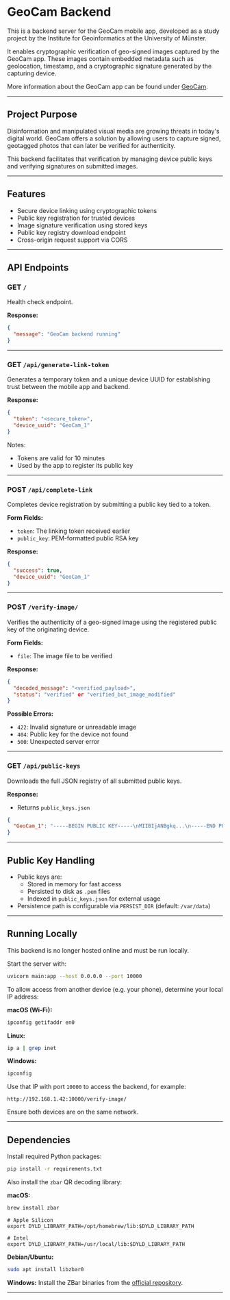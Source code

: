 # GeoCam Backend

This is a backend server for the GeoCam mobile app, developed as a study project by the Institute for Geoinformatics at the University of Münster.

It enables cryptographic verification of geo-signed images captured by the GeoCam app. These images contain embedded metadata such as geolocation, timestamp, and a cryptographic signature generated by the capturing device.

More information about the GeoCam app can be found under [GeoCam](https://sp3dag.github.io/geocam-webclient/).

---

## Project Purpose

Disinformation and manipulated visual media are growing threats in today's digital world. GeoCam offers a solution by allowing users to capture signed, geotagged photos that can later be verified for authenticity.

This backend facilitates that verification by managing device public keys and verifying signatures on submitted images.

---

## Features

- Secure device linking using cryptographic tokens
- Public key registration for trusted devices
- Image signature verification using stored keys
- Public key registry download endpoint
- Cross-origin request support via CORS

---

## API Endpoints

### GET `/`

Health check endpoint.

**Response:**
```json
{
  "message": "GeoCam backend running"
}
```

---

### GET `/api/generate-link-token`

Generates a temporary token and a unique device UUID for establishing trust between the mobile app and backend.

**Response:**
```json
{
  "token": "<secure_token>",
  "device_uuid": "GeoCam_1"
}
```

Notes:
- Tokens are valid for 10 minutes
- Used by the app to register its public key

---

### POST `/api/complete-link`

Completes device registration by submitting a public key tied to a token.

**Form Fields:**
- `token`: The linking token received earlier
- `public_key`: PEM-formatted public RSA key

**Response:**
```json
{
  "success": true,
  "device_uuid": "GeoCam_1"
}
```

---

### POST `/verify-image/`

Verifies the authenticity of a geo-signed image using the registered public key of the originating device.

**Form Fields:**
- `file`: The image file to be verified

**Response:**
```json
{
  "decoded_message": "<verified_payload>",
  "status": "verified" or "verified_but_image_modified"
}
```

**Possible Errors:**
- `422`: Invalid signature or unreadable image
- `404`: Public key for the device not found
- `500`: Unexpected server error

---

### GET `/api/public-keys`

Downloads the full JSON registry of all submitted public keys.

**Response:**
- Returns `public_keys.json`

```json
{
  "GeoCam_1": "-----BEGIN PUBLIC KEY-----\nMIIBIjANBgkq...\n-----END PUBLIC KEY-----"
}
```

---

## Public Key Handling

- Public keys are:
  - Stored in memory for fast access
  - Persisted to disk as `.pem` files
  - Indexed in `public_keys.json` for external usage
- Persistence path is configurable via `PERSIST_DIR` (default: `/var/data`)

---

## Running Locally

This backend is no longer hosted online and must be run locally.

Start the server with:

```bash
uvicorn main:app --host 0.0.0.0 --port 10000
```

To allow access from another device (e.g. your phone), determine your local IP address:

**macOS (Wi-Fi):**
```bash
ipconfig getifaddr en0
```

**Linux:**
```bash
ip a | grep inet
```

**Windows:**
```bash
ipconfig
```

Use that IP with port `10000` to access the backend, for example:

```
http://192.168.1.42:10000/verify-image/
```

Ensure both devices are on the same network.

---

## Dependencies

Install required Python packages:

```bash
pip install -r requirements.txt
```

Also install the `zbar` QR decoding library:

**macOS:**
```bash
brew install zbar
```

```
# Apple Silicon
export DYLD_LIBRARY_PATH=/opt/homebrew/lib:$DYLD_LIBRARY_PATH

# Intel
export DYLD_LIBRARY_PATH=/usr/local/lib:$DYLD_LIBRARY_PATH
```

**Debian/Ubuntu:**
```bash
sudo apt install libzbar0
```

**Windows:**
Install the ZBar binaries from the [official repository](https://github.com/mchehab/zbar).

---